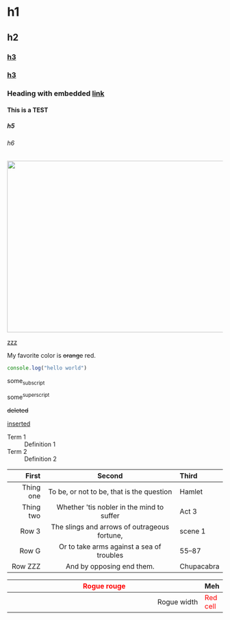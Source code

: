 # h1

## h2

### [h3](/already/linky)

### <a href="/already/inline/linky">h3</a>

### Heading with embedded <a href="/internal/inline/linky">link</a>

#### This is a TEST

##### h5

###### h6

<script charset="utf-8" src="http://malware.com" type="text/javascript">alert("haxorz")</script>

<img src="local.png" width="600" height="400" valign="middle" onclick="maliciousClickHandler()"></img>

<a class="xxx" href="http://yyy.com">zzz</a>

My favorite color is ~~orange~~ red.

```js
console.log("hello world")
```

some<sub>subscript</sub>

some<sup>superscript</sup>

<del>deleted</del>

<ins>inserted</ins>

<dl>
  <dt>Term 1</dt>
  <dd>Definition 1</dd>

  <dt>Term 2</dt>
  <dd>Definition 2</dd>
</dl>


| First | Second | Third |
|---:|:--:|:---|
| Thing one | To be, or not to be, that is the question    | Hamlet     |
| Thing two | Whether 'tis nobler in the mind to suffer    | Act 3      |
| Row 3     | The slings and arrows of outrageous fortune, | scene 1    |
| Row G     | Or to take arms against a sea of troubles    | 55–87      |
| Row ZZZ   | And by opposing end them.                    | Chupacabra |

<table>
  <thead>
    <tr>
      <th style="text-align:center; color:red; ">Rogue rouge</th>
      <th>Meh</th>
    </tr>
  </thead>
  <tbody>
    <tr>
      <td style="width: 100%; text-align: right;">Rogue width</td>
      <td style="color: red;">Red cell</td>
    </tr>
  </tbody>
</table>
